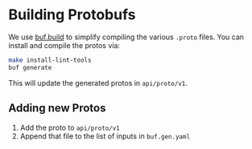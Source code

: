 # Building Protobufs

We use [buf.build](https://buf.build/) to simplify compiling the various `.proto` files.
You can install and compile the protos via:

```bash
make install-lint-tools
buf generate
```

This will update the generated protos in `api/proto/v1`.

## Adding new Protos

1. Add the proto to `api/proto/v1`
2. Append that file to the list of inputs in `buf.gen.yaml`

